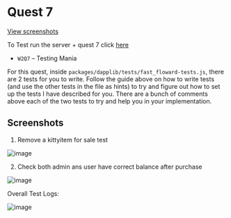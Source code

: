# Quest 7

[View screenshots](#screenshots)

To Test run the server + quest 7 click [here](https://github.com/gelicamarie/glossy-klilathey-B7PD)

- `W2Q7` – Testing Mania

For this quest, inside `packages/dapplib/tests/fast_floward-tests.js`, there are 2 tests for you to write. Follow the guide above on how to write tests (and use the other tests in the file as hints) to try and figure out how to set up the tests I have described for you. There are a bunch of comments above each of the two tests to try and help you in your implementation.

## Screenshots
1. Remove a kittyitem for sale test

![image](https://user-images.githubusercontent.com/66178381/128581544-55f094ad-d631-4eea-84c6-b6c7511e03c3.png)

2. Check both admin ans user have correct balance after purchase

![image](https://user-images.githubusercontent.com/66178381/128581575-2ddca60c-e84b-4a4b-a8bd-bb69e541b05d.png)


Overall Test Logs:

![image](https://user-images.githubusercontent.com/66178381/128581590-5080250e-a9cd-4824-864a-fde2a958c928.png)
